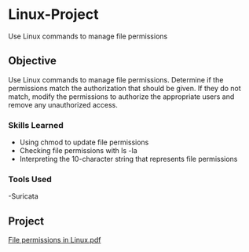 # Linux-Project
Use Linux commands to manage file permissions


## Objective
Use Linux commands to manage file permissions. Determine if the permissions match the authorization that should be given. If they do not match, modify the permissions to authorize the appropriate users and remove any unauthorized access.

### Skills Learned

- Using chmod to update file permissions
- Checking file permissions with ls -la
- Interpreting the 10-character string that represents file permissions

### Tools Used

-Suricata

## Project

[File permissions in Linux.pdf](https://github.com/PMW25/Linux-Project/files/14941847/File.permissions.in.Linux.pdf)

